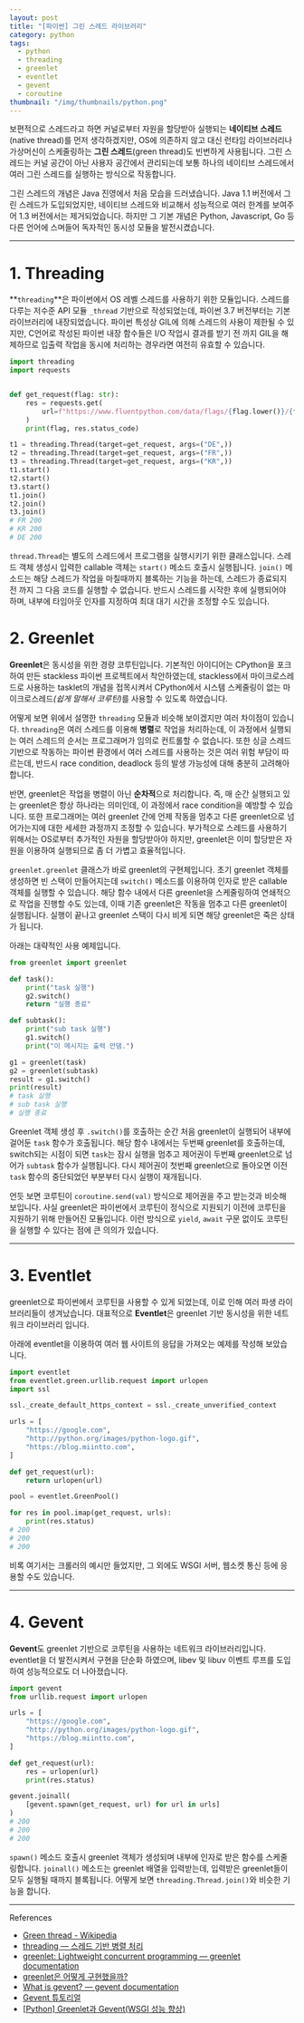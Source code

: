 ```yaml
---
layout: post
title: "[파이썬] 그린 스레드 라이브러리"
category: python
tags:
  - python
  - threading
  - greenlet
  - eventlet
  - gevent
  - coroutine
thumbnail: "/img/thumbnails/python.png"
---
```


보편적으로 스레드라고 하면 커널로부터 자원을 할당받아 실행되는 **네이티브 스레드**(native thread)를 먼저 생각하겠지만,
OS에 의존하지 않고 대신 런타임 라이브러리나 가상머신이 스케줄링하는 **그린 스레드**(green thread)도 빈번하게 사용됩니다.
그린 스레드는 커널 공간이 아닌 사용자 공간에서 관리되는데 보통 하나의 네이티브 스레드에서 여러 그린 스레드를 실행하는 방식으로 작동합니다.

그린 스레드의 개념은 Java 진영에서 처음 모습을 드러냈습니다.
Java 1.1 버전에서 그린 스레드가 도입되었지만, 네이티브 스레드와 비교해서 성능적으로 여러 한계를 보여주어 1.3 버전에서는 제거되었습니다.
하지만 그 기본 개념은 Python, Javascript, Go 등 다른 언어에 스며들어 독자적인 동시성 모듈을 발전시켰습니다.

---

# 1. Threading

**`threading`**은 파이썬에서 OS 레벨 스레드를 사용하기 위한 모듈입니다.
스레드를 다루는 저수준 API 모듈 `_thread` 기반으로 작성되었는데, 파이썬 3.7 버전부터는 기본 라이브러리에 내장되었습니다.
파이썬 특성상 GIL에 의해 스레드의 사용이 제한될 수 있지만, C언어로 작성된 파이썬 내장 함수들은 I/O 작업시 결과를 받기 전 까지 GIL을 해제하므로 입출력 작업을 동시에 처리하는 경우라면 여전히 유효할 수 있습니다.

```python
import threading
import requests


def get_request(flag: str):
    res = requests.get(
        url=f"https://www.fluentpython.com/data/flags/{flag.lower()}/{flag.lower()}.gif"
    )
    print(flag, res.status_code)

t1 = threading.Thread(target=get_request, args=("DE",))
t2 = threading.Thread(target=get_request, args=("FR",))
t3 = threading.Thread(target=get_request, args=("KR",))
t1.start()
t2.start()
t3.start()
t1.join()
t2.join()
t3.join()
# FR 200
# KR 200
# DE 200
```

`thread.Thread`는 별도의 스레드에서 프로그램을 실행시키기 위한 클래스입니다.
스레드 객체 생성시 입력한 callable 객체는 `start()` 메소드 호출시 실행됩니다.
`join()` 메소드는 해당 스레드가 작업을 마칠때까지 블록하는 기능을 하는데, 스레드가 종료되지 전 까지 그 다음 코드를 실행할 수 없습니다.
반드시 스레드를 시작한 후에 실행되어야 하며, 내부에 타임아웃 인자를 지정하여 최대 대기 시간을 조정할 수도 있습니다.

# 2. Greenlet

**Greenlet**은 동시성을 위한 경량 코루틴입니다.
기본적인 아이디어는 CPython을 포크하여 만든 stackless 파이썬 프로젝트에서 착안하였는데,
stackless에서 마이크로스레드로 사용하는 tasklet의 개념을 접목시켜서 CPython에서 시스템 스케줄링이 없는 마이크로스레드<i>(쉽게 말해서 코루틴)</i>를 사용할 수 있도록 하였습니다.

어떻게 보면 위에서 설명한 `threading` 모듈과 비슷해 보이겠지만 여러 차이점이 있습니다.
`threading`은 여러 스레드를 이용해 **병렬**로 작업을 처리하는데, 이 과정에서 실행되는 여러 스레드의 순서는 프로그래머가 임의로 컨트롤할 수 없습니다.
또한 싱글 스레드 기반으로 작동하는 파이썬 환경에서 여러 스레드를 사용하는 것은 여러 위험 부담이 따르는데, 반드시 race condition, deadlock 등의 발생 가능성에 대해 충분히 고려해아 합니다.

반면, greenlet은 작업을 병렬이 아닌 **순차적**으로 처리합니다.
즉, 매 순간 실행되고 있는 greenlet은 항상 하나라는 의미인데, 이 과정에서 race condition을 예방할 수 있습니다. 
또한 프로그래머는 여러 greenlet 간에 언제 작동을 멈추고 다른 greenlet으로 넘어가는지에 대한 세세한 과정까지 조정할 수 있습니다.
부가적으로 스레드를 사용하기 위해서는 OS로부터 추가적인 자원을 할당받아야 하지만, greenlet은 이미 할당받은 자원을 이용하여 실행되므로 좀 더 가볍고 효율적입니다.

`greenlet.greenlet` 클래스가 바로 greenlet의 구현체입니다.
초기 greenlet 객체를 생성하면 빈 스택이 만들어지는데 `switch()` 메소드를 이용하여 인자로 받은 callable 객체를 실행할 수 있습니다.
해당 함수 내에서 다른 greenlet을 스케줄링하여 연쇄적으로 작업을 진행할 수도 있는데, 이때 기존 greenlet은 작동을 멈추고 다른 greenlet이 실행됩니다.
실행이 끝나고 greenlet 스택이 다시 비게 되면 해당 greenlet은 죽은 상태가 됩니다.

아래는 대략적인 사용 예제입니다.

```python
from greenlet import greenlet

def task():
    print("task 실행")
    g2.switch()
    return "실행 종료"

def subtask():
    print("sub task 실행")
    g1.switch()
    print("이 메시지는 출력 안댐.")

g1 = greenlet(task)
g2 = greenlet(subtask)
result = g1.switch()
print(result)
# task 실행
# sub task 실행
# 실행 종료
```

Greenlet 객체 생성 후 `.switch()`를 호출하는 순간 처음 greenlet이 실행되어 내부에 걸어둔 `task` 함수가 호출됩니다.
해당 함수 내에서는 두번째 greenlet를 호출하는데, switch되는 시점이 되면 `task`는 잠시 실행을 멈추고 제어권이 두번째 greenlet으로 넘어가 `subtask` 함수가 실행됩니다.
다시 제어권이 첫번째 greenlet으로 돌아오면 이전 `task` 함수의 중단되었던 부분부터 다시 실행이 재개됩니다.

언듯 보면 코루틴이 `coroutine.send(val)` 방식으로 제어권을 주고 받는것과 비슷해 보입니다.
사실 greenlet은 파이썬에서 코루틴이 정식으로 지원되기 이전에 코루틴을 지원하기 위해 만들어진 모듈입니다.
이런 방식으로 `yield`, `await` 구문 없이도 코루틴을 실행할 수 있다는 점에 큰 의의가 있습니다.

---

# 3. Eventlet

greenlet으로 파이썬에서 코루틴을 사용할 수 있게 되었는데, 이로 인해 여러 파생 라이브러리들이 생겨났습니다.
대표적으로 **Eventlet**은 greenlet 기반 동시성을 위한 네트워크 라이브러리 입니다.

아래에 eventlet을 이용하여 여러 웹 사이트의 응답을 가져오는 예제를 작성해 보았습니다.

```python
import eventlet
from eventlet.green.urllib.request import urlopen
import ssl

ssl._create_default_https_context = ssl._create_unverified_context

urls = [
    "https://google.com",
    "http://python.org/images/python-logo.gif",
    "https://blog.miintto.com",
]

def get_request(url):
    return urlopen(url)

pool = eventlet.GreenPool()

for res in pool.imap(get_request, urls):
    print(res.status)
# 200
# 200
# 200
```

비록 여기서는 크롤러의 예시만 들었지만, 그 외에도 WSGI 서버, 웹소켓 통신 등에 응용할 수도 있습니다.

---

# 4. Gevent

**Gevent**도 greenlet 기반으로 코루틴을 사용하는 네트워크 라이브러리입니다.
eventlet을 더 발전시켜서 구현을 단순화 하였으며, libev 및 libuv 이벤트 루프를 도입하여 성능적으로도 더 나아졌습니다.

```python
import gevent
from urllib.request import urlopen

urls = [
    "https://google.com",
    "http://python.org/images/python-logo.gif",
    "https://blog.miintto.com",
]

def get_request(url):
    res = urlopen(url)
    print(res.status)

gevent.joinall(
    [gevent.spawn(get_request, url) for url in urls]
)
# 200
# 200
# 200
```

`spawn()` 메소드 호출시 greenlet 객체가 생성되며 내부에 인자로 받은 함수를 스케줄링합니다.
`joinall()` 메소드는 greenlet 배열을 입력받는데, 입력받은 greenlet들이 모두 실행될 때까지 블록됩니다.
어떻게 보면 `threading.Thread.join()`와 비슷한 기능을 합니다.

---

References

- [Green thread - Wikipedia](https://en.wikipedia.org/wiki/Green_thread)
- [threading — 스레드 기반 병렬 처리](https://docs.python.org/ko/3/library/threading.html)
- [greenlet: Lightweight concurrent programming — greenlet documentation](https://greenlet.readthedocs.io/en/latest/index.html)
- [greenlet은 어떻게 구현했을까?](https://lee-seungjae.github.io/greenlet.html)
- [What is gevent? — gevent documentation](http://www.gevent.org/)
- [Gevent 튜토리얼](http://leekchan.com/gevent-tutorial-ko/#greenlets)
- [[Python] Greenlet과 Gevent(WSGI 성능 향상)](https://kimjingo.tistory.com/81)
